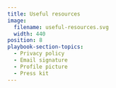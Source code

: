 ```yaml
---
title: Useful resources
image:
  filename: useful-resources.svg
  width: 440
position: 8
playbook-section-topics:
  - Privacy policy
  - Email signature
  - Profile picture
  - Press kit
---
```

